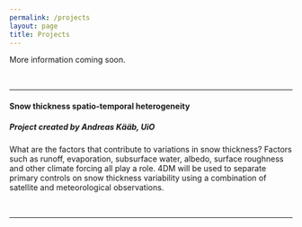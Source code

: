 ```yaml
---
permalink: /projects
layout: page
title: Projects
---
```


More information coming soon.


<!-- For the hackathon, four research questions have been pre-defined (see below). It is also possible to contribute with your own research question or problem space.
However, do keep in mind that it should be within a Svalbard context. Furthermore, the data needs to be available at least during the hackathon and preferably afterwards as well. 
The registration form allows for ranking the problem spaces according to interest, as well as uploading additional research questions.  

<br />
<br />

---



#### Glacier dynamic instabilities
##### Project created by Thomas V. Schuler, UiO    
Glacier evolution instabilities (surging) are governed predominantly by subglacial hydrology and basal friction. Due to these instabilities causing large mass redistribution in a short time, it is typically difficult to estimate glacier mass evolution with dominating instabilities as well as the contributions of these processes to the triggering of the instability. 4DM will be applied to estimate stress field changes at the glacier bed in the context of remotely sensed velocity fields, meltwater supply, surface and basal topography and other data. -->

<br />

---


#### Snow thickness spatio-temporal heterogeneity
##### Project created by Andreas Kääb, UiO  
What are the factors that contribute to variations in snow thickness? Factors such as runoff, evaporation, subsurface water, albedo, surface roughness and other climate forcing all play a role. 4DM will be used to separate primary controls on snow thickness variability using a combination of satellite and meteorological observations.

<br />

---


<!-- #### Rock glacier and permafrost dynamics
##### Project created by Benjamin Robson, UiB  
Rock glaciers and permafrost represent a large uncertainty with regards to the world’s storage of water ice and carbon with Svalbard being no exception. The water content of rock glaciers and permafrost is poorly constrained because it is difficult to determine from remotely sensed data. It is likely that the creep/deformation of rock glaciers and permafrost is in some way linked to the ratio between water ice and soil/rocks in rock glaciers and permafrost. 4DM will help to unpack the spatial and temporal variations of the flow of these complex processes.

<br />

--- -->


<!-- #### Goal based mesh gridding for glacier mass balance modelling
##### Project created by Regine Hock, UiO   
4DM currently uses expert designed custom mesh grids for all applications. In many cases this is the right choice but for some applications it will be more effective and simpler to have a mesh that is automatically generated based on the relevant processes. Goal based mesh gridding is an attractive option as it converts the mesh generation problem into an optimization problem where mesh grid points are iteratively chosen in the context of data and the underlying statistical model. 4DM will be used to explore generating new mesh gridding techniques in the context of regional glacier mass balance modelling in Svalbard. -->


